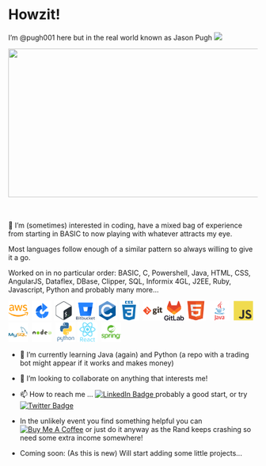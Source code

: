 # Howzit!
I’m @pugh001 here but in the real world known as Jason Pugh  <img src="https://media.giphy.com/media/hvRJCLFzcasrR4ia7z/giphy.gif" width="40" />
<p align="center">
 <img src="https://media.giphy.com/media/dWesBcTLavkZuG35MI/giphy.gif" width="600" height="300" />
</p>

<div id="badges">
<p align="center">
<img
 src="https://komarev.com/ghpvc/?username=pugh001&style=flat-square&color=blue"
 alt="" />
</p>
</div>

<div>
👀 I’m (sometimes) interested in coding, have a mixed bag of experience from starting in BASIC to now playing with whatever attracts my eye.

Most languages follow enough of a similar pattern so always willing to give it a go.

Worked on in no particular order: BASIC, C, Powershell, Java, HTML, CSS, AngularJS, Dataflex, DBase, Clipper, SQL, Informix 4GL, J2EE, Ruby, Javascript, Python and probably many more...
<div><img src="https://github.com/devicons/devicon/blob/master/icons/amazonwebservices/amazonwebservices-plain-wordmark.svg" title="AWS"
     alt="AWS"
     width="40"
     height="40" />&nbsp;
    <img
     src="https://github.com/devicons/devicon/blob/master/icons/bamboo/bamboo-original.svg"
     title="Bamboo"
     alt="Bamboo"
     width="40"
     height="40" />
    <img
     src="https://github.com/devicons/devicon/blob/master/icons/bash/bash-original.svg"
     title="Bash"
     alt="Bash"
     width="40"
     height="40" />
    <img
     src="https://github.com/devicons/devicon/blob/master/icons/bitbucket/bitbucket-original-wordmark.svg"
     title="Bitbucket"
     alt="Bitbucket"
     width="40"
     height="40" />
    <img
     src="https://github.com/devicons/devicon/blob/master/icons/c/c-original.svg"
     title="C"
     alt="C"
     width="40"
     height="40" />
    <img
     src="https://github.com/devicons/devicon/blob/master/icons/css3/css3-plain-wordmark.svg"
     title="CSS3"
     alt="CSS"
     width="40"
     height="40" />&nbsp;
    <img
     src="https://github.com/devicons/devicon/blob/master/icons/git/git-original-wordmark.svg"
     title="Git"
     alt="Git"
     width="40"
     height="40" />
    <img
     src="https://github.com/devicons/devicon/blob/master/icons/gitlab/gitlab-original-wordmark.svg"
     title="Gitlab"
     alt="Gitlab"
     width="40"
     height="40" />
    <img
     src="https://github.com/devicons/devicon/blob/master/icons/html5/html5-original.svg"
     title="HTML5"
     alt="HTML"
     width="40"
     height="40" />&nbsp;
    <img
     src="https://github.com/devicons/devicon/blob/master/icons/java/java-original-wordmark.svg"
     title="Java"
     alt="Java"
     width="40"
     height="40" />&nbsp;
    <img
     src="https://github.com/devicons/devicon/blob/master/icons/javascript/javascript-original.svg"
     title="JavaScript"
     alt="JavaScript"
     width="40"
     height="40" />&nbsp;
    <img
     src="https://github.com/devicons/devicon/blob/master/icons/mysql/mysql-original-wordmark.svg"
     title="MySQL"
     alt="MySQL"
     width="40"
     height="40" />&nbsp;
    <img
     src="https://github.com/devicons/devicon/blob/master/icons/nodejs/nodejs-original-wordmark.svg"
     title="NodeJS"
     alt="NodeJS"
     width="40"
     height="40" />&nbsp;
    <img
     src="https://github.com/devicons/devicon/blob/master/icons/python/python-original-wordmark.svg"
     title="Python"
     alt="Python"
     width="40"
     height="40" />
    <img
     src="https://github.com/devicons/devicon/blob/master/icons/react/react-original-wordmark.svg"
     title="React"
     alt="React"
     width="40"
     height="40" />&nbsp;
    <img
     src="https://github.com/devicons/devicon/blob/master/icons/spring/spring-original-wordmark.svg"
     title="Spring"
     alt="Spring"
     width="40"
     height="40" />&nbsp;
</div>
</div>

- 🌱 I’m currently learning Java (again) and Python (a repo with a trading bot might appear if it works and makes money)
- 💞️ I’m looking to collaborate on anything that interests me!
- 📫 How to reach me ... <a href="https://www.linkedin.com/in/pugh001/">
   <img  src="https://img.shields.io/badge/LinkedIn-blue?style=for-the-badge&logo=linkedin&logoColor=white"
    alt="LinkedIn Badge"
    height="20"
    width="50" />
  </a>
 probably a good start, or try <a href="www.twiter.com/_pugh001"><img src="https://img.shields.io/badge/Twitter-blue?style=for-the-badge&logo=twitter&logoColor=white" alt="Twitter Badge" height="20" width="50" /></a>

- In the unlikely event you find something helpful you can <a href="https://www.buymeacoffee.com/pugh001" target="_blank"><img src="https://cdn.buymeacoffee.com/buttons/default-orange.png"  alt="Buy Me A Coffee" height="20"  width="50"/></a> or just do it anyway as the Rand keeps crashing so need some extra income somewhere!
- Coming soon: (As this is new) Will start adding some little projects...

<!---
pugh001/pugh001 is a ✨ special ✨ repository because its `README.md` (this file) appears on your GitHub profile.
You can click the Preview link to take a look at your changes.
--->
